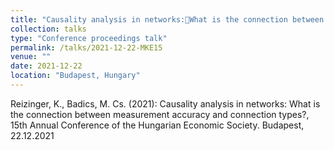 ```yaml
---
title: "Causality analysis in networks:What is the connection between measurement accuracy and connection types?"
collection: talks
type: "Conference proceedings talk"
permalink: /talks/2021-12-22-MKE15
venue: ""
date: 2021-12-22
location: "Budapest, Hungary"
---
```


Reizinger, K., Badics, M. Cs. (2021): Causality analysis in networks: What is the connection between measurement accuracy and connection types?, 15th Annual Conference of the Hungarian Economic Society. Budapest, 22.12.2021
